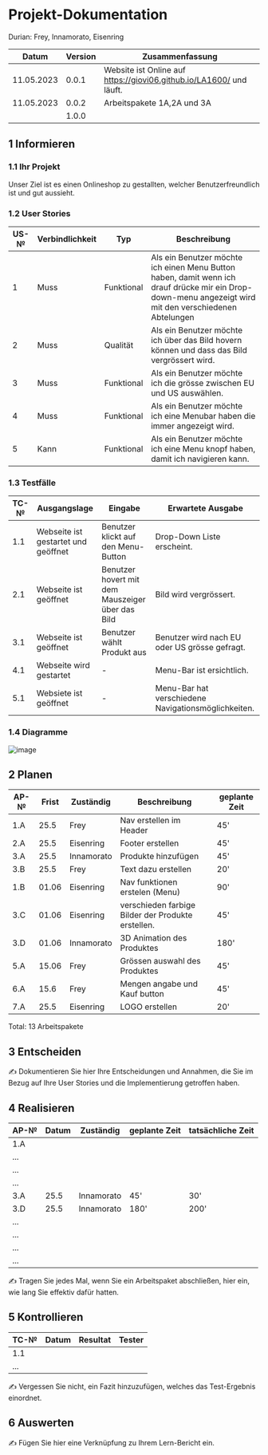 # Projekt-Dokumentation

Durian: Frey, Innamorato, Eisenring

| Datum | Version | Zusammenfassung                                              |
| ----- | ------- | ------------------------------------------------------------ |
|  11.05.2023     | 0.0.1   | Website ist Online auf https://giovi06.github.io/LA1600/ und läuft. |
|   11.05.2023    | 0.0.2     |Arbeitspakete 1A,2A und 3A|
|       | 1.0.0   |                                                              |

## 1 Informieren

### 1.1 Ihr Projekt

Unser Ziel ist es einen Onlineshop zu gestallten, welcher Benutzerfreundlich ist und gut aussieht.

### 1.2 User Stories

| US-№ | Verbindlichkeit | Typ  | Beschreibung                       |
| ---- | --------------- | ---- | ---------------------------------- |
| 1    |Muss|   Funktional   | Als ein Benutzer möchte ich einen Menu Button haben, damit wenn ich drauf drücke mir ein Drop-down-menu angezeigt wird mit den verschiedenen Abtelungen |
| 2  |Muss|   Qualität   |Als ein Benutzer möchte ich über das Bild hovern können und dass das Bild vergrössert wird.|
| 3  |Muss| Funktional     |Als ein Benutzer möchte ich die grösse zwischen EU und US auswählen.|
| 4  |Muss|   Funktional   |Als ein Benutzer möchte ich eine Menubar haben die immer angezeigt wird.|
| 5  |Kann|   Funktional   |Als ein Benutzer möchte ich eine Menu knopf haben, damit ich navigieren kann.|



### 1.3 Testfälle

| TC-№ | Ausgangslage | Eingabe | Erwartete Ausgabe |
| ---- | ------------ | ------- | ----------------- |
| 1.1 |      Webseite ist gestartet und geöffnet        | Benutzer klickt auf den Menu-Button        |  Drop-Down Liste erscheint. |
| 2.1  |Webseite ist geöffnet|Benutzer hovert mit dem Mauszeiger über das Bild|Bild wird vergrössert.|
|3.1|Webseite ist geöffnet|Benutzer wählt Produkt aus|Benutzer wird nach EU oder US grösse gefragt.|
|4.1|Webseite wird gestartet|-|Menu-Bar ist ersichtlich.|
|5.1|Websiete ist geöffnet|-|Menu-Bar hat verschiedene Navigationsmöglichkeiten. |



### 1.4 Diagramme

![image](https://github.com/Giovi06/LA1600/assets/111045919/0b5319dd-a9cf-4e53-af78-13255502a8be)


## 2 Planen

| AP-№ | Frist | Zuständig | Beschreibung | geplante Zeit |
| ---- | ----- | --------- | ------------ | ------------- |
| 1.A  |25.5|Frey|Nav erstellen im Header|45'|
| 2.A  |25.5|Eisenring|Footer erstellen|45'|
| 3.A  |25.5|Innamorato|Produkte hinzufügen|45'|
| 3.B  |25.5|Frey|Text dazu erstellen|20'|
| 1.B  |01.06|Eisenring|Nav funktionen erstelen (Menu)|90'|
| 3.C  |01.06|Eisenring|verschieden farbige Bilder der Produkte erstellen.|45'|
| 3.D  |01.06|Innamorato|3D Animation des Produktes|180'|
| 5.A  |15.06|Frey|Grössen auswahl des Produktes|45'|
| 6.A  |15.6|Frey|Mengen angabe und Kauf button|45'|
| 7.A  |25.5|Eisenring|LOGO erstellen|20'|


Total: 13 Arbeitspakete



## 3 Entscheiden

✍️ Dokumentieren Sie hier Ihre Entscheidungen und Annahmen, die Sie im Bezug auf Ihre User Stories und die Implementierung getroffen haben.

## 4 Realisieren

| AP-№ | Datum | Zuständig | geplante Zeit | tatsächliche Zeit |
| ---- | ----- | --------- | ------------- | ----------------- |
| 1.A  |       |           |               |                   |
| ...  |       |           |               |                   |
| ...  |       |           |               |                   |
| ...  |       |           |               |                   |
| 3.A  |25.5|Innamorato|45'|30'|
| 3.D  |25.5|Innamorato|180'|200'|
| ...  |       |           |               |                   |
| ...  |       |           |               |                   |
| ...  |       |           |               |                   |
| ...  |       |           |               |                   |

✍️ Tragen Sie jedes Mal, wenn Sie ein Arbeitspaket abschließen, hier ein, wie lang Sie effektiv dafür hatten.

## 5 Kontrollieren

| TC-№ | Datum | Resultat | Tester |
| ---- | ----- | -------- | ------ |
| 1.1  |       |          |        |
| ...  |       |          |        |

✍️ Vergessen Sie nicht, ein Fazit hinzuzufügen, welches das Test-Ergebnis einordnet.

## 6 Auswerten

✍️ Fügen Sie hier eine Verknüpfung zu Ihrem Lern-Bericht ein.
